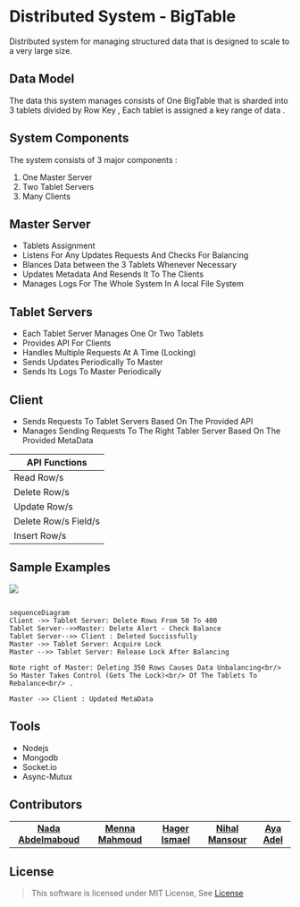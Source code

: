 # Distributed System - BigTable

Distributed system for managing structured data that is designed to scale to a very large size.

## Data Model

The data this system manages consists of One BigTable that is sharded into        
3 tablets divided by Row Key , Each tablet is assigned a key range of data .


## System Components

The system consists of 3 major components : 
 1. One Master Server
 2. Two Tablet Servers
 3. Many Clients



## Master Server	

  - Tablets Assignment
  - Listens For Any Updates Requests And Checks For Balancing
  - Blances Data between the 3 Tablets Whenever Necessary
  - Updates Metadata And Resends It To The Clients
  - Manages Logs For The Whole System In A local File System

## Tablet Servers	

  - Each Tablet Server Manages One Or Two Tablets
  - Provides API For Clients
  - Handles Multiple Requests At A Time (Locking)
  - Sends Updates Periodically To Master
  - Sends Its Logs To Master Periodically
  
## Client	

  - Sends Requests To Tablet Servers Based On The Provided API
  - Manages Sending Requests To The Right Tabler Server Based On The Provided MetaData
<div text-align="center" >  

|API Functions|
|--|
| Read Row/s |
| Delete Row/s |
| Update Row/s |
| Delete Row/s Field/s |
| Insert Row/s |

</div>

## Sample Examples

[![](https://mermaid.ink/img/eyJjb2RlIjoic2VxdWVuY2VEaWFncmFtXG5NYXN0ZXIgLS0-IFRhYmxldCBTZXJ2ZXIjMSA6IExpc3RlbnMgRm9yIEFueSBVcGRhdGVzXG5NYXN0ZXIgLS0-IFRhYmxldCBTZXJ2ZXIjMiA6IExpc3RlbnMgRm9yIEFueSBVcGRhdGVzXG5DbGllbnQjMSAtPj4gVGFibGV0IFNlcnZlciMxOiBSZWFkIFJvd3MgRnJvbSAxIFRvIDIwXG5DbGllbnQjMSAtPj4gVGFibGV0IFNlcnZlciMyOiBVcGRhdGUgUm93IDYwMFxuQ2xpZW50IzIgLT4-IFRhYmxldCBTZXJ2ZXIjMjogUmVhZCBSb3dzIEZyb20gNzAwIFRvIDgwMFxuVGFibGV0IFNlcnZlciMxLS0-PiBDbGllbnQjMSA6IFJlYWQgU3VjY2lzc2Z1bGx5XG5UYWJsZXQgU2VydmVyIzItLT4-IENsaWVudCMyIDogUmVhZCBTdWNjaXNzZnVsbHkiLCJtZXJtYWlkIjp7InRoZW1lIjoiZGVmYXVsdCJ9LCJ1cGRhdGVFZGl0b3IiOmZhbHNlLCJhdXRvU3luYyI6dHJ1ZSwidXBkYXRlRGlhZ3JhbSI6ZmFsc2V9)](https://mermaid-js.github.io/mermaid-live-editor/edit##eyJjb2RlIjoiXG5zZXF1ZW5jZURpYWdyYW1cbk1hc3RlciAtLT4gVGFibGV0IFNlcnZlciMxIDogTGlzdGVucyBGb3IgQW55IFVwZGF0ZXNcbk1hc3RlciAtLT4gVGFibGV0IFNlcnZlciMyIDogTGlzdGVucyBGb3IgQW55IFVwZGF0ZXNcbkNsaWVudCMxIC0-PiBUYWJsZXQgU2VydmVyIzE6IFJlYWQgUm93cyBGcm9tIDEgVG8gMjBcbkNsaWVudCMxIC0-PiBUYWJsZXQgU2VydmVyIzI6IFVwZGF0ZSBSb3cgNjAwXG5DbGllbnQjMiAtPj4gVGFibGV0IFNlcnZlciMyOiBSZWFkIFJvd3MgRnJvbSA3MDAgVG8gODAwXG5UYWJsZXQgU2VydmVyIzEtLT4-IENsaWVudCMxIDogUmVhZCBTdWNjaXNzZnVsbHlcblRhYmxldCBTZXJ2ZXIjMi0tPj4gQ2xpZW50IzIgOiBSZWFkIFN1Y2Npc3NmdWxseSIsIm1lcm1haWQiOiJ7XG4gIFwidGhlbWVcIjogXCJkZWZhdWx0XCJcbn0iLCJ1cGRhdGVFZGl0b3IiOmZhbHNlLCJhdXRvU3luYyI6dHJ1ZSwidXBkYXRlRGlhZ3JhbSI6ZmFsc2V9)


```mermaid

sequenceDiagram
Client ->> Tablet Server: Delete Rows From 50 To 400
Tablet Server-->>Master: Delete Alert - Check Balance
Tablet Server-->> Client : Deleted Succissfully
Master ->> Tablet Server: Acquire Lock
Master -->> Tablet Server: Release Lock After Balancing

Note right of Master: Deleting 350 Rows Causes Data Unbalancing<br/> So Master Takes Control (Gets The Lock)<br/> Of The Tablets To Rebalance<br/> .

Master ->> Client : Updated MetaData

```

## Tools

- Nodejs
- Mongodb
- Socket.io
- Async-Mutux


## Contributors
<table>
  <tr>
    <td align="center">
    <a href="https://github.com/nadaabdelmaboud" target="_black">
    <b>Nada Abdelmaboud</b></a>
    </td>    
    <td align="center">
    <a href="https://github.com/MENNA123MAHMOUD" target="_black">
    <b>Menna Mahmoud</b></a>
    </td>   
        <td align="center">
    <a href="https://github.com/hagerali99" target="_black">
    <b>Hager Ismael</b></a>
    </td>   
        <td align="center">
    <a href="https://github.com/Nihal-Mansour" target="_black">
    <b>Nihal Mansour</b></a>
    </td>   
        <td align="center">
    <a href="https://github.com/ayaadelhassan" target="_black">
    <b>Aya Adel</b></a>
    </td>   
  </tr>
 </table>

## License

> This software is licensed under MIT License, See [License](https://github.com/nadaabdelmaboud/BigTable/blob/main/LICENSE)
